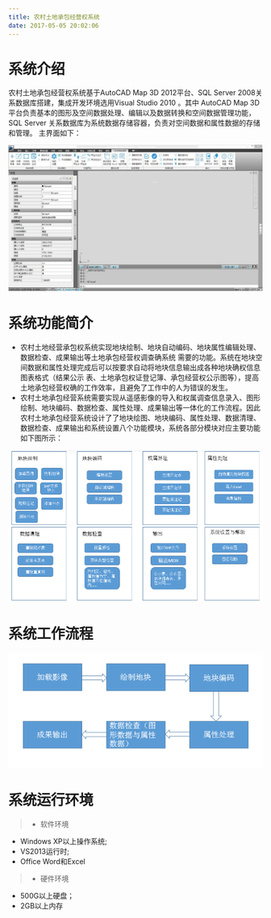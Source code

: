 ```yaml
---
title: 农村土地承包经营权系统
date: 2017-05-05 20:02:06
---
```


<!-- toc -->

# 系统介绍

农村土地承包经营权系统基于AutoCAD Map 3D 2012平台、SQL Server 2008关系数据库搭建，集成开发环境选用Visual Studio 2010 。其中 AutoCAD Map 3D平台负责基本的图形及空间数据处理、编辑以及数据转换和空间数据管理功能，SQL Server 关系数据库为系统数据存储容器，负责对空间数据和属性数据的存储和管理。
主界面如下：

<img src = "images/main.png" />

# 系统功能简介

* 农村土地经营承包权系统实现地块绘制、地块自动编码、地块属性编辑处理、数据检查、成果输出等土地承包经营权调查确系统 需要的功能。系统在地块空间数据和属性处理完成后可以按要求自动将地块信息输出成各种地块确权信息图表格式（结果公示 表、土地承包权证登记簿、承包经营权公示图等），提高土地承包经营权确的工作效率，且避免了工作中的人为错误的发生。
* 农村土地承包经营系统需要实现从遥感影像的导入和权属调查信息录入、图形绘制、地块编码、数据检查、属性处理、成果输出等一体化的工作流程。因此农村土地承包经营系统设计了了地块绘图、地块编码、属性处理、数据清理、数据检查、成果输出和系统设置八个功能模块，系统各部分模块对应主要功能如下图所示：

<img src = "images/function.png" />
  
# 系统工作流程

<img src = "images/flow.png" />

# 系统运行环境

> * 软件环境
  + Windows XP以上操作系统;
  + VS2013运行时;
  + Office Word和Excel  
> * 硬件环境
  + 500G以上硬盘；
  + 2GB以上内存